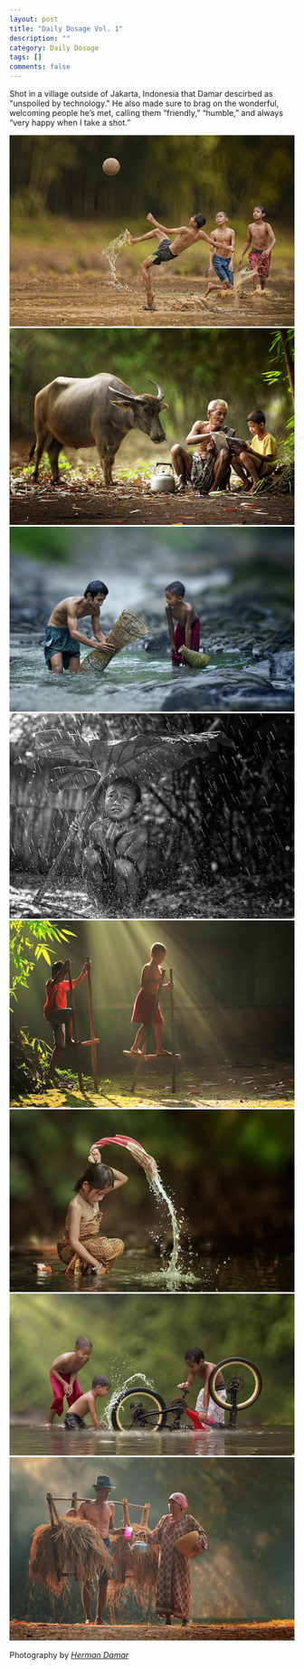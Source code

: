 ```yaml
---
layout: post
title: "Daily Dosage Vol. 1"
description: ""
category: Daily Dosage
tags: []
comments: false
---
```


Shot in a village outside of Jakarta, Indonesia that Damar descirbed as "unspoiled by technology." He also made sure to brag on the wonderful, welcoming people he’s met, calling them “friendly,” “humble,” and always “very happy when I take a shot.”

![Carefree World of Children](/images/village.jpg "Village")
![Carefree World of Children](/images/village1.jpg "Village")
![Carefree World of Children](/images/village2.jpg "Village")
![Carefree World of Children](/images/village4.jpg "Village")
![Carefree World of Children](/images/village7.jpg "Village")
![Carefree World of Children](/images/village9.jpg "Village")
![Carefree World of Children](/images/village14.jpg "Village")
![Carefree World of Children](/images/village15.jpg "Village")



Photography by <cite>[Herman Damar](http://www.chapter3d.com/)</cite>

